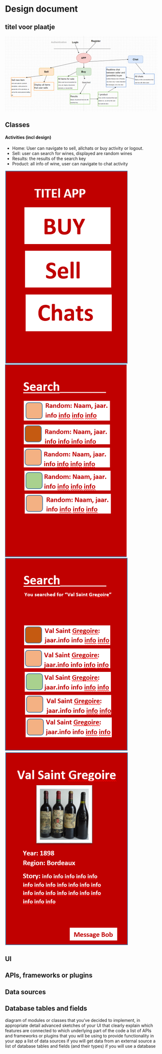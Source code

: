 # Design document

## titel voor plaatje

![alt tag](https://github.com/koenzijlstra/Programmeerproject/blob/master/docs/Knipsel.PNG)
 
## Classes
#### Activities (incl design)
* Home: User can navigate to sell, allchats or buy activity or logout.
* Sell: user can search for wines, displayed are random wines
* Results: the results of the search key
* Product: all info of wine, user can navigate to chat activity

![alt tag](https://github.com/koenzijlstra/Programmeerproject/blob/master/docs/Home.PNG)
![alt tag](https://github.com/koenzijlstra/Programmeerproject/blob/master/docs/Search.PNG)
![alt tag](https://github.com/koenzijlstra/Programmeerproject/blob/master/docs/Searched.PNG)
![alt tag](https://github.com/koenzijlstra/Programmeerproject/blob/master/docs/Product.PNG)

 
## UI

## APIs, frameworks or plugins

## Data sources

## Database tables and fields


diagram of modules or classes that you’ve decided to implement, in appropriate detail
advanced sketches of your UI that clearly explain which features are connected to which underlying part of the code
a list of APIs and frameworks or plugins that you will be using to provide functionality in your app
a list of data sources if you will get data from an external source
a list of database tables and fields (and their types) if you will use a database
